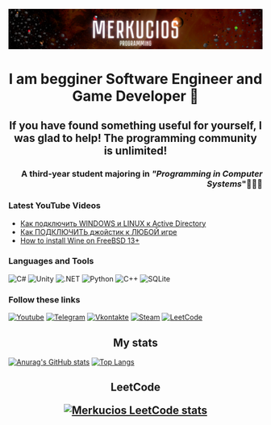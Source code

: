 [![Header](https://github.com/Merkucios/merkucios/blob/main/Assets/Logo.png)](https://www.youtube.com/channel/UCSvdykDQKTLb3TLEs5KXp7Q)

<h1 align="center">
I am begginer Software Engineer and Game Developer 🦧
</h1>
<h2 align="center">
If you have found something useful for yourself, I was glad to help! The programming community is unlimited!
</h2>
<h3 align="right">
A third-year student majoring in <i>"Programming in Computer Systems</i>"👨🏻‍💻
</h3>

### Latest YouTube Videos
<!-- YOUTUBE:START -->
- [Как подключить WINDOWS и LINUX к Active Directory](https://www.youtube.com/watch?v=i3u2FGTk-gw)
- [Как ПОДКЛЮЧИТЬ джойстик к ЛЮБОЙ игре](https://www.youtube.com/watch?v=F8zBw1_5g6o)
- [How to install Wine on FreeBSD 13+](https://www.youtube.com/watch?v=VlwEKWBPwAY)
<!-- YOUTUBE:END -->

### Languages and Tools
![C#](https://img.shields.io/badge/C%23-011?style=for-the-badge&logo=c-sharp&logoWidth=25&logoColor=D25AD9)
![Unity](https://img.shields.io/badge/-Unity-011?style=for-the-badge&logo=Unity&logoWidth=25&logoColor=white)
![.NET](https://img.shields.io/badge/-.NET-011?style=for-the-badge&logo=.NET&logoWidth=25&logoColor=white)
![Python](https://img.shields.io/badge/-Python-011?style=for-the-badge&logo=Python&logoWidth=25&logoColor=yellow)
![C++](https://img.shields.io/badge/C%2B%2B-011?style=for-the-badge&logo=c%2B%2B&logoWidth=25&logoColor=0D1AEA)
![SQLite](https://img.shields.io/badge/SQLite-011?style=for-the-badge&logo=sqlite&logoWidth=25&logoColor=787EE3)

### Follow these links
[![Youtube](https://img.shields.io/badge/YouTube-011?style=for-the-badge&logo=youtube&logoWidth=25&logoColor=EA240D)](https://www.youtube.com/channel/UCSvdykDQKTLb3TLEs5KXp7Q)
[![Telegram](https://img.shields.io/badge/Telegram-011?style=for-the-badge&logo=telegram&logoWidth=25&logoColor=0878F9)](https://t.me/Merkuri13s)
[![Vkontakte](https://img.shields.io/badge/Vkontakte-011?style=for-the-badge&logo=Vk&logoWidth=25&logoColor=1D6ECB)](https://vk.com/moizakatlubvy)
[![Steam](https://img.shields.io/badge/Steam-011?style=for-the-badge&logo=steam&logoWidth=25&logoColor=white)](https://steamcommunity.com/id/deer_beer)
[![LeetCode](https://img.shields.io/badge/-LeetCode-011?style=for-the-badge&logoWidth=25&logo=LeetCode&logoColor=yellow)](https://leetcode.com/Merkucios/)

<h2 align="center">
<b> My stats </b>
</h2>

[![Anurag's GitHub stats](https://github-readme-stats.vercel.app/api?username=Merkucios)](https://github.com/anuraghazra/github-readme-stats)
[![Top Langs](https://github-readme-stats.vercel.app/api/top-langs/?username=Merkucios&layout=compact)](https://github.com/anuraghazra/github-readme-stats)

<h2 align="center">
    LeetCode

[![Merkucios LeetCode stats](https://leetcode-stats-six.vercel.app/?username=Merkucios&theme=dark)](https://github.com/KnlnKS/leetcode-stats)

</h2>
